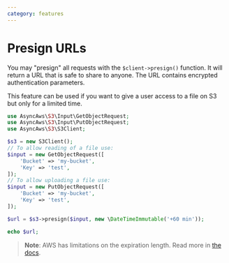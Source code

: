 ```yaml
---
category: features
---
```


# Presign URLs

You may "presign" all requests with the `$client->presign()` function. It will return
a URL that is safe to share to anyone. The URL contains encrypted authentication
parameters.

This feature can be used if you want to give a user access to a file on S3 but only
for a limited time.

```php
use AsyncAws\S3\Input\GetObjectRequest;
use AsyncAws\S3\Input\PutObjectRequest;
use AsyncAws\S3\S3Client;

$s3 = new S3Client();
// To allow reading of a file use:
$input = new GetObjectRequest([
    'Bucket' => 'my-bucket',
    'Key' => 'test',
]);
// To allow uploading a file use:
$input = new PutObjectRequest([
    'Bucket' => 'my-bucket',
    'Key' => 'test',
]);

$url = $s3->presign($input, new \DateTimeImmutable('+60 min'));

echo $url;
```

> **Note**: AWS has limitations on the expiration length. Read more in [the docs](https://aws.amazon.com/premiumsupport/knowledge-center/presigned-url-s3-bucket-expiration/).
